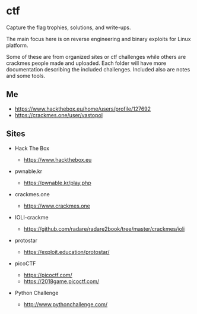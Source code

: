# ctf

Capture the flag trophies, solutions, and write-ups.

The main focus here is on reverse engineering and binary exploits for Linux platform.

Some of these are from organized sites or ctf challenges while others are crackmes people made and uploaded.
Each folder will have more documentation describing the included challenges.
Included also are notes and some tools.

## Me

* https://www.hackthebox.eu/home/users/profile/127692
* https://crackmes.one/user/vastopol

## Sites

* Hack The Box
    * https://www.hackthebox.eu

* pwnable.kr
    * https://pwnable.kr/play.php

* crackmes.one
    * https://www.crackmes.one

* IOLI-crackme
    * https://github.com/radare/radare2book/tree/master/crackmes/ioli

* protostar
    * https://exploit.education/protostar/

* picoCTF
    * https://picoctf.com/
    * https://2018game.picoctf.com/

* Python Challenge
    * http://www.pythonchallenge.com/


